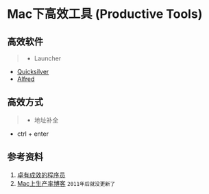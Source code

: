 # Mac下高效工具 (Productive Tools)

## 高效软件

>* Launcher
  - [Quicksilver](https://qsapp.com/)
  - [Alfred]()

## 高效方式

>* 地址补全
  - ctrl + enter


## 参考资料

1. [卓有成效的程序员](https://book.douban.com/subject/3558788/)
2. [Mac上生产率博客](http://pragmactic-osxer.blogspot.com/) `2011年后就没更新了`
